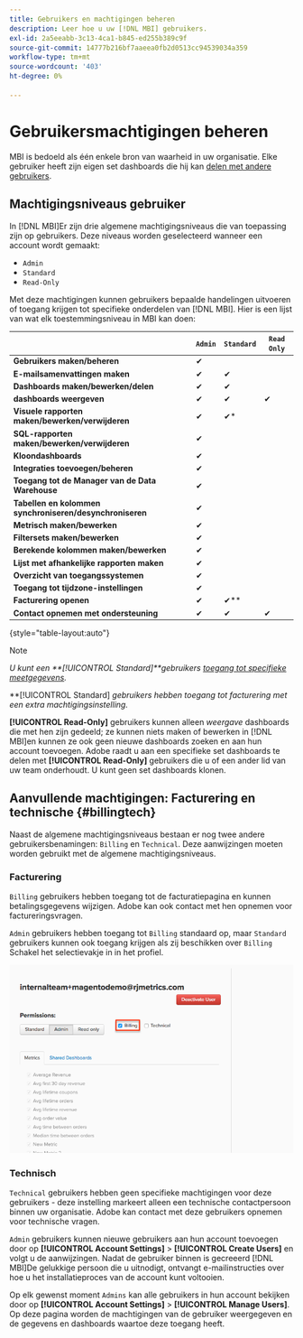 ```yaml
---
title: Gebruikers en machtigingen beheren
description: Leer hoe u uw [!DNL MBI] gebruikers.
exl-id: 2a5eeabb-3c13-4ca1-b845-ed255b389c9f
source-git-commit: 14777b216bf7aaeea0fb2d0513cc94539034a359
workflow-type: tm+mt
source-wordcount: '403'
ht-degree: 0%

---
```


# Gebruikersmachtigingen beheren

MBI is bedoeld als één enkele bron van waarheid in uw organisatie. Elke gebruiker heeft zijn eigen set dashboards die hij kan [delen met andere gebruikers](../../data-user/dashboards/share-dashboard-with-users.md).

## Machtigingsniveaus gebruiker

In [!DNL MBI]Er zijn drie algemene machtigingsniveaus die van toepassing zijn op gebruikers. Deze niveaus worden geselecteerd wanneer een account wordt gemaakt:

* `Admin`
* `Standard`
* `Read-Only`

Met deze machtigingen kunnen gebruikers bepaalde handelingen uitvoeren of toegang krijgen tot specifieke onderdelen van [!DNL MBI]. Hier is een lijst van wat elk toestemmingsniveau in MBI kan doen:

|  | `Admin` | `Standard` | `Read Only` |
| -----|-----|-----|----|
| **Gebruikers maken/beheren** | ✔ |  |  |
| **E-mailsamenvattingen maken** | ✔ | ✔ |  |
| **Dashboards maken/bewerken/delen** | ✔ | ✔ |  |
| **dashboards weergeven** | ✔ | ✔ | ✔ |
| **Visuele rapporten maken/bewerken/verwijderen** | ✔ | ✔* |  |
| **SQL-rapporten maken/bewerken/verwijderen** | ✔ |  |  |
| **Kloondashboards** | ✔ |  |  |
| **Integraties toevoegen/beheren** | ✔ |  |  |
| **Toegang tot de Manager van de Data Warehouse** | ✔ |  |  |
| **Tabellen en kolommen synchroniseren/desynchroniseren** | ✔ |  |  |
| **Metrisch maken/bewerken** | ✔ |  |  |
| **Filtersets maken/bewerken** | ✔ |  |  |
| **Berekende kolommen maken/bewerken** | ✔ |  |  |
| **Lijst met afhankelijke rapporten maken** | ✔ |  |  |
| **Overzicht van toegangssystemen** | ✔ |  |  |
| **Toegang tot tijdzone-instellingen** | ✔ |  |  |
| **Facturering openen** | ✔ | ✔** |  |
| **Contact opnemen met ondersteuning** | ✔ | ✔ | ✔ |

{style="table-layout:auto"}

>[!NOTE]
>
>_U kunt een **[!UICONTROL Standard]**gebruikers [toegang tot specifieke meetgegevens](../../administrator/user-management/restrict-metric-access.md)._
>
>**[!UICONTROL Standard] _gebruikers hebben toegang tot facturering met een extra machtigingsinstelling._
>
>**[!UICONTROL Read-Only]** gebruikers kunnen alleen _weergave_ dashboards die met hen zijn gedeeld; ze kunnen niets maken of bewerken in [!DNL MBI]en kunnen ze ook geen nieuwe dashboards zoeken en aan hun account toevoegen. Adobe raadt u aan een specifieke set dashboards te delen met **[!UICONTROL Read-Only]** gebruikers die u of een ander lid van uw team onderhoudt. U kunt geen set dashboards klonen.

## Aanvullende machtigingen: Facturering en technische {#billingtech}

Naast de algemene machtigingsniveaus bestaan er nog twee andere gebruikersbenamingen: `Billing` en `Technical`. Deze aanwijzingen moeten worden gebruikt met de algemene machtigingsniveaus.

### Facturering

`Billing` gebruikers hebben toegang tot de facturatiepagina en kunnen betalingsgegevens wijzigen. Adobe kan ook contact met hen opnemen voor factureringsvragen.

`Admin` gebruikers hebben toegang tot `Billing` standaard op, maar `Standard` gebruikers kunnen ook toegang krijgen als zij beschikken over `Billing` Schakel het selectievakje in in het profiel.

![facturering](../../assets/billing.png)<!--{: width="550" height="363"}-->

### Technisch

`Technical` gebruikers hebben geen specifieke machtigingen voor deze gebruikers - deze instelling markeert alleen een technische contactpersoon binnen uw organisatie. Adobe kan contact met deze gebruikers opnemen voor technische vragen.

`Admin` gebruikers kunnen nieuwe gebruikers aan hun account toevoegen door op **[!UICONTROL Account Settings]** > **[!UICONTROL Create Users]** en volgt u de aanwijzingen. Nadat de gebruiker binnen is gecreeerd [!DNL MBI]De gelukkige persoon die u uitnodigt, ontvangt e-mailinstructies over hoe u het installatieproces van de account kunt voltooien.

Op elk gewenst moment `Admins` kan alle gebruikers in hun account bekijken door op **[!UICONTROL Account Settings]** > **[!UICONTROL Manage Users]**. Op deze pagina worden de machtigingen van de gebruiker weergegeven en de gegevens en dashboards waartoe deze toegang heeft.
